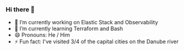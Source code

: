 ### Hi there 👋

- 🔭 I’m currently working on Elastic Stack and Observability 
- 🌱 I’m currently learning Terraform and Bash
- 😄 Pronouns: He / Him
- ⚡ Fun fact: I've visited 3/4 of the capital cities on the Danube river
